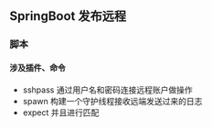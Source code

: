 

## SpringBoot 发布远程

### 脚本

#### 涉及插件、命令

- sshpass 通过用户名和密码连接远程账户做操作
- spawn 构建一个守护线程接收远端发送过来的日志
- expect 并且进行匹配

